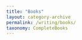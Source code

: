 ```yaml
---
title: "Books"
layout: category-archive
permalink: /writing/books/
taxonomy: CompleteBooks
---
```


